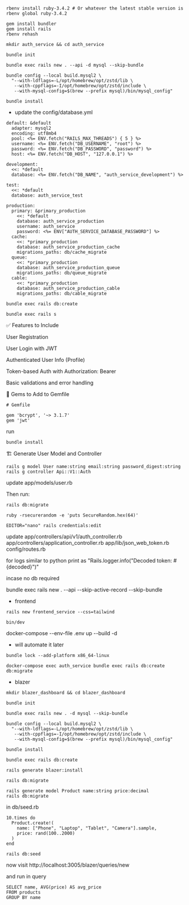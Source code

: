 ```source ~/.zprofile

rbenv install ruby-3.4.2 # Or whatever the latest stable version is
rbenv global ruby-3.4.2

gem install bundler
gem install rails
rbenv rehash

mkdir auth_service && cd auth_service

bundle init

bundle exec rails new . --api -d mysql --skip-bundle

bundle config --local build.mysql2 \
  "--with-ldflags=-L/opt/homebrew/opt/zstd/lib \
   --with-cppflags=-I/opt/homebrew/opt/zstd/include \
   --with-mysql-config=$(brew --prefix mysql)/bin/mysql_config"

bundle install
```

* update the config/database.yml

```
default: &default
  adapter: mysql2
  encoding: utf8mb4
  pool: <%= ENV.fetch("RAILS_MAX_THREADS") { 5 } %>
  username: <%= ENV.fetch("DB_USERNAME", "root") %>
  password: <%= ENV.fetch("DB_PASSWORD", "password") %>
  host: <%= ENV.fetch("DB_HOST", "127.0.0.1") %>
  
development:
  <<: *default
  database: <%= ENV.fetch("DB_NAME", "auth_service_development") %>

test:
  <<: *default
  database: auth_service_test

production:
  primary: &primary_production
    <<: *default
    database: auth_service_production
    username: auth_service
    password: <%= ENV["AUTH_SERVICE_DATABASE_PASSWORD"] %>
  cache:
    <<: *primary_production
    database: auth_service_production_cache
    migrations_paths: db/cache_migrate
  queue:
    <<: *primary_production
    database: auth_service_production_queue
    migrations_paths: db/queue_migrate
  cable:
    <<: *primary_production
    database: auth_service_production_cable
    migrations_paths: db/cable_migrate

```

```
bundle exec rails db:create

bundle exec rails s
```

✅ Features to Include

User Registration

User Login with JWT

Authenticated User Info (Profile)

Token-based Auth with Authorization: Bearer <token>

Basic validations and error handling

🚀 Gems to Add to Gemfile

```
# Gemfile

gem 'bcrypt', '~> 3.1.7'
gem 'jwt'

```

run 

```
bundle install

```

🏗️ Generate User Model and Controller

```
rails g model User name:string email:string password_digest:string
rails g controller Api::V1::Auth

```
update app/models/user.rb

Then run:

```
rails db:migrate
```

```
ruby -rsecurerandom -e 'puts SecureRandom.hex(64)'

```

```
EDITOR="nano" rails credentials:edit
```

update app/controllers/api/v1/auth_controller.rb
app/controllers/application_controller.rb
app/lib/json_web_token.rb
config/routes.rb


for logs similar to python print as "Rails.logger.info("Decoded token: #{decoded}")"



incase no db required

bundle exec rails new . --api --skip-active-record --skip-bundle


* frontend
```
rails new frontend_service --css=tailwind

bin/dev
```

docker-compose --env-file .env up --build -d


* will automate it later 
```
bundle lock --add-platform x86_64-linux

docker-compose exec auth_service bundle exec rails db:create db:migrate

```


* blazer

```
mkdir blazer_dashboard && cd blazer_dashboard

bundle init

bundle exec rails new . -d mysql --skip-bundle

bundle config --local build.mysql2 \
  "--with-ldflags=-L/opt/homebrew/opt/zstd/lib \
   --with-cppflags=-I/opt/homebrew/opt/zstd/include \
   --with-mysql-config=$(brew --prefix mysql)/bin/mysql_config"

bundle install

bundle exec rails db:create

rails generate blazer:install

rails db:migrate

rails generate model Product name:string price:decimal
rails db:migrate

```

in db/seed.rb

```
10.times do
  Product.create!(
    name: ["Phone", "Laptop", "Tablet", "Camera"].sample,
    price: rand(100..2000)
  )
end

rails db:seed

```

now visit 
http://localhost:3005/blazer/queries/new

and run in query 

```
SELECT name, AVG(price) AS avg_price
FROM products
GROUP BY name
```
